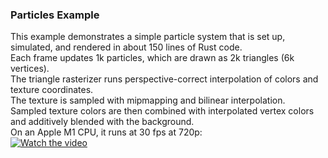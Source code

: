 ### Particles Example

This example demonstrates a simple particle system that is set up, simulated, and rendered in about 150 lines of Rust
code.  
Each frame updates 1k particles, which are drawn as 2k triangles (6k vertices).  
The triangle rasterizer runs perspective-correct interpolation of colors and texture coordinates.  
The texture is sampled with mipmapping and bilinear interpolation.  
Sampled texture colors are then combined with interpolated vertex colors and additively blended with the background.  
On an Apple M1 CPU, it runs at 30 fps at 720p:  
[![Watch the video](https://img.youtube.com/vi/qDWApw2w1VI/hqdefault.jpg)](https://www.youtube.com/watch?v=qDWApw2w1VI)
